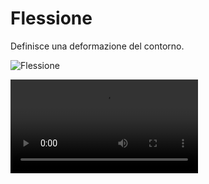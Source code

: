 # Flessione

Definisce una deformazione del contorno.

![Flessione](/utensili/flessione.png)

<video controls>
    <source src="/utensili/flessione.mp4" type="video/mp4">
</video>
